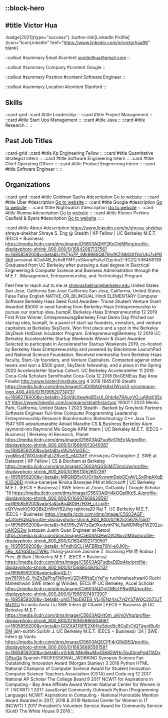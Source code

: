 ::block-hero
---
#title
Victor Hua
---

:badge[2021]{type="success"}
:button-link[LinkedIn Profile]{icon="IconLinkedIn" href="https://www.linkedin.com/in/victorhua98" blank}

::callout
#summary
Email
#content
spoiledhua@gmail.com
::

::callout
#summary
Company
#content
Google
::

::callout
#summary
Position
#content
Software Engineer
::

::callout
#summary
Location
#content
Stanford
::

## Skills
::card-grid
::card
#title
Leadership
::
::card
#title
Project Management
::
::card
#title
Start Ups Management
::
::card
#title
Java
::
::card
#title
Research
::
::

## Past Job Titles
::card-grid
::card
#title
Kp Engineering Fellow
::
::card
#title
Quantitative Strategist Intern
::
::card
#title
Software Engineering Intern
::
::card
#title
Chief Operating Officer
::
::card
#title
Product Engineering Intern
::
::card
#title
Software Engineer
::
::

## Organizations
::card-grid
::card
#title
Goldman Sachs
#description
[Go to website](goldmansachs.com)
::
::card
#title
Uber
#description
[Go to website](uber.com)
::
::card
#title
Google
#description
[Go to website](google.com)
::
::card
#title
Nightwatch
#description
[Go to website](nightwatch.io)
::
::card
#title
Illumna
#description
[Go to website](illumna.org)
::
::card
#title
Kleiner Perkins Caufield & Byers
#description
[Go to website](kpcb.com)
::
::

::card
#title
About
#description
https://www.linkedin.com/in/shreya-shekhar shreya-shekhar Shreya S. Eng @ Stealth | KP Fellow | UC Berkeley M.E.T. (EECS + Business) https://media.licdn.com/dms/image/D5603AQHP2KeGhjM6eg/profile-displayphoto-shrink_800_800/0/1684208713756?e=1695859200&v=beta&t=YkT1g7P_iMk9986Q879lvfKZiNM3XFbVUtg7xtPB3k8 personal ACoAAB_5s5sBYMYzvSAvnpFsikz02pcbo2-3G2Q 536458139 Graduated from UC Berkeley after pursuing a dual degree in Electrical Engineering & Computer Science and Business Administration through the M.E.T. (Management, Entrepreneurship, and Technology) Program. 

Feel free to reach out to me at shreyashekhar@berkeley.edu United States San Jose, California San Jose California San Jose, California, United States False False English NATIVE_OR_BILINGUAL Hindi ELEMENTARY Computer Software Berkeley Haas Seed Fund Awardee- Trione Student Venture Grant Awarded $5000 in seed funding from Berkeley-Haas Entrepreneurship to pursue our startup idea, bumpR. Berkeley-Haas Entrepreneurship 12 2019 First Prize Winner, Entrepreneurs@Berkeley Final Demo Day Pitched our startup idea, bumpR, to a panel of start-up founders, investors, and venture capitalists at Berkeley SkyDeck. Won first place and a spot in the Berkeley SkyDeck HotDesk Incubator Program. Entrepreneurs@Berkeley 12 2019 UC Berkeley AccelerateHer Startup Weekends Winner & Grant Awardee Selected to participate in AccelerateHer Startup Weekends 2019, co-hosted by Berkeley Haas Entrepreneurship and powered by Blackstone LaunchPad and National Science Foundation. Received mentorship from Berkeley-Haas faculty, Start-Up founders, and Venture Capitalists. Competed against other teams and won a $500 grant, SkyDeck fellowship, and a place in the Spring 2020 AccelerateHer Startup Cohort. UC Berkeley AccelerateHer 11 2019 Coca-Cola Scholars Semifinalist Coca-Cola 12 2018 BioGENEius Bay Area Finalist http://www.biotechinstitute.org 4 2018 18454116 Stealth https://media.licdn.com/dms/image/C4D0BAQHk8xUWzgUI-g/company-logo_400_400/0/1519952073073?e=1698278400&v=beta&t=3SoVdcXewApB5xUl_Ghb4e7RAuyVO_uA9izli1i5xkY https://www.linkedin.com/company/stealthstartup/ 10001 1 2023 Menlo Park, California, United States 1 2023 Stealth - Backed by Greylock Partners Software Engineer Full-time Computer Programming Leadership Entrepreneurship Research Bioinformatics Biotechnology C++ Java True 1547 500 advaitumarathe Advait Marathe CS & Business Berkeley Alum raymond-mo Raymond Mo Google APM Intern | UC Berkeley M.E.T. (EECS + Business) | Berkeley AI Research, Planet https://media.licdn.com/dms/image/D5603AQFuo6vS1hEx1A/profile-displayphoto-shrink_800_800/0/1668401304038?e=1695859200&v=beta&t=sWJhA1oGEc-yygMcyd7WXUobjtFaLtZRvetS_eAG3dY chriswzou Christopher Z. SWE at Datavant | KP Fellow | CS & Biochem at Berkeley https://media.licdn.com/dms/image/C5603AQGSiiMZ5lmcUw/profile-displayphoto-shrink_800_800/0/1651105260726?e=1695859200&v=beta&t=MRQNB5v0UOHIsXyvwmDebGEvAVLSx6hpAXqBK35Q6EI rimika-banerjee Rimika Banerjee PM at Microsoft | UC Berkeley M.E.T. (EECS + Business) | SWE Intern at Zoom, GoDaddy | Google Scholar '19 https://media.licdn.com/dms/image/C5603AQH4kOQpRKc5_A/profile-displayphoto-shrink_800_800/0/1660766862959?e=1695859200&v=beta&t=8o48f3H7HXH_cLcpjS-eQYVweKiGfQQBkZcWmY62Jhg rajthota20 Raj T. UC Berkeley M.E.T. (EECS + Business) https://media.licdn.com/dms/image/C5603AQF-wfJGnFlQhQ/profile-displayphoto-shrink_800_800/0/1625256787550?e=1695859200&v=beta&t=5d395y2W7zQa9XudyhKPkL9aWDM8gTWZ9ZzuuAKQQ2w justquan Justin Quan Engineer at Retool https://media.licdn.com/dms/image/C5603AQHwOVONny2M0w/profile-displayphoto-shrink_800_800/0/1624392173050?e=1695859200&v=beta&t=hFndhQCLHAFBRbs70lV-e0JKih-5Ro_X4YdSDxcTWRc zhang-jasmine Jasmine Z. Incoming PM @ Roblox | Prev. @ Bain | Berkeley M.E.T. (EECS + Business) https://media.licdn.com/dms/image/C5603AQFsdbxDjDpAIw/profile-displayphoto-shrink_800_800/0/1568954926213?e=1695859200&v=beta&t=iQLT-pw7619HuS_YeZnZaPhgFNRwnU2Dl4RNqExYeFw ruchimaheshwari0 Ruchi Maheshwari SWE Intern @ Winden, EECS @ UC Berkeley, Accel Scholar https://media.licdn.com/dms/image/C5603AQGgCNBzfP8wWQ/profile-displayphoto-shrink_800_800/0/1566107497390?e=1695859200&v=beta&t=uhiSTNqE9ZE8_VLj4ENz4xc7vQYS7WGC2S73JTMxfGU liu-anita Anita Liu SWE Intern @ Citadel | EECS + Business @ UC Berkeley M.E.T. https://media.licdn.com/dms/image/C5603AQHt0m_uKm0Vhg/profile-displayphoto-shrink_800_800/0/1636598650466?e=1695859200&v=beta&t=G0ZXATRjPE2XlHIizSded5c8GsErCtQTjjwxIBu0rDM jain-surbhi Surbhi J. UC Berkeley M.E.T. (EECS + Business) '24 | SWE Intern @ Vanta https://media.licdn.com/dms/image/D5603AQECPF4rGRd0EQ/profile-displayphoto-shrink_800_800/0/1683669558158?e=1695859200&v=beta&t=q2rk8LNNq9kuMo4Se85WHn7qjJ0msPqd7IADyOPkvQk Spanish PROFESSIONAL_WORKING Synopsis Science Fair Outstanding Innovation Award (Morgan Stanley) 3 2018 Python HTML National Champion of Computer Science Award for Student Innovation  Computer Science Teachers Association (CSTA) and Code.org 12 2017 National AP Scholar The College Board 9 2017  NCWIT for Aspirations in Computing - Bay Area Affiliate Award Winner National Center for Women in IT ( NCWIT) 1 2017 JavaScript Community Outreach Python (Programming Language) NCWIT Aspirations in Computing - National Honorable Mention Award Awarded in 2017, 2018 & 2019 National Center for Women in IT (NCWIT) 1 2017 President's Volunteer Service Award for Community Service (Gold) The White House 9 2016
::

